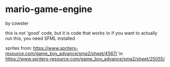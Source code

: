 # mario-game-engine
by cowster

this is not 'good' code, but it is code that works \n
if you want to actually run this, you need SFML installed

sprites from:
https://www.spriters-resource.com/game_boy_advance/sma2/sheet/4567/ \n
https://www.spriters-resource.com/game_boy_advance/sma2/sheet/25055/

